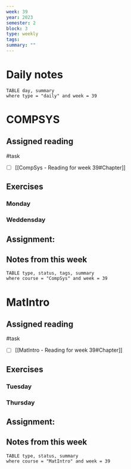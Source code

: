 ```yaml
---
week: 39
year: 2023
semester: 2
block: 3
type: weekly 
tags: 
summary: ""
---
```

# Daily notes
```dataview
TABLE day, summary 
where type = "daily" and week = 39
```
# COMPSYS
## Assigned reading
#task
 - [ ] [[CompSys - Reading for week 39#Chapter]]
## Exercises 
### Monday
### Weddensday
## Assignment:

## Notes from this week
```dataview
TABLE type, status, tags, summary
where course = "CompSys" and week = 39
```

# MatIntro
## Assigned reading
#task
 - [ ] [[MatIntro - Reading for week 39#Chapter]]

## Exercises 
### Tuesday
### Thursday
## Assignment:

## Notes from this week
```dataview
TABLE type, status, summary
where course = "MatIntro" and week = 39
```

